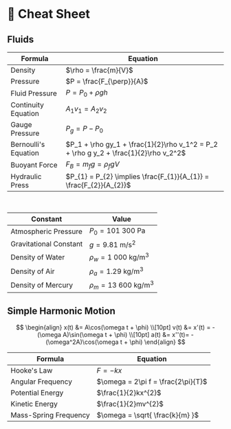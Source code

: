 # 📄 Cheat Sheet

## Fluids

| Formula              | Equation                                                                              |
| -------------------- | ------------------------------------------------------------------------------------- |
| Density              | $\rho = \frac{m}{V}$                                                                  |
| Pressure             | $P = \frac{F_{\perp}}{A}$                                                                                      |
| Fluid Pressure       | $P = P_{0} + \rho gh$                                                                 |
| Continuity Equation  | $A_{1}v_{1} = A_{2}v_{2}$                                                             |
| Gauge Pressure       | $P_{g} = P - P_{0}$                                                                   |
| Bernoulli's Equation | $P_1  + \rho gy_1 + \frac{1}{2}\rho v_1^2 = P_2 + \rho g y_2 + \frac{1}{2}\rho v_2^2$ |
| Buoyant Force        | $F_{B} = m_{f}g = \rho_{f}gV$                                                         |
| Hydraulic Press      | $P_{1} = P_{2} \implies \frac{F_{1}}{A_{1}} = \frac{F_{2}}{A_{2}}$                    |
<br>

| Constant               | Value                                           |
| ---------------------- | ----------------------------------------------- |
| Atmospheric Pressure   | $P_{0} = 101\:300\text{ Pa}$         |
| Gravitational Constant | $g = 9.81 \text{ m/s}^{2}$                      |
| Density of Water       | $\rho_{w} = 1\:000\text{ kg/m}^{3}$ |
| Density of Air         | $\rho_{a} = 1.29 \text{ kg/m}^{3}$               |
| Density of Mercury     | $\rho_{m} = 13\:600\text{ kg/m}^{3}$                                                |

## Simple Harmonic Motion


$$
\begin{align}
x(t) &= A\cos(\omega t + \phi) \\[10pt]
v(t) &= x'(t) =  -(\omega A)\sin(\omega t + \phi) \\[10pt]
a(t) &= x''(t)= -(\omega^2A)\cos(\omega t + \phi)
\end{align}
$$

| Formula               | Equation                           |
| --------------------- | ---------------------------------- |
| Hooke's Law           | $F = -kx$                          |
| Angular Frequency     | $\omega = 2\pi f = \frac{2\pi}{T}$ |
| Potential Energy      | $\frac{1}{2}kx^{2}$                |
| Kinetic Energy        | $\frac{1}{2}mv^{2}$                |
| Mass-Spring Frequency | $\omega = \sqrt{ \frac{k}{m} }$                                   |
